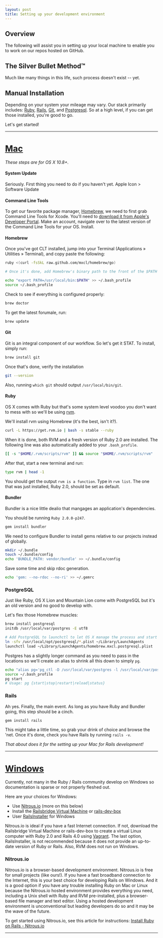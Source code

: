 ```yaml
---
layout: post
title: Setting up your development environment
---
```


Overview
---

The following will assist you in setting up your local machine to enable you to work on our repos hosted on GitHub.


The Silver Bullet Method&trade;
---

Much like many things in this life, such process doesn't exist -- yet.


Manual Installation
---

Depending on your system your mileage may vary. Our stack primarily includes: [Ruby](https://www.ruby-lang.org/en/), [Rails](http://rubyonrails.org/), [Git](http://git-scm.com/), and [Postgresql](http://www.postgresql.org/). So at a high level, if you can get those installed, you're good to go.

Let's get started!

*****

<h1 id="mac"><a href="/set-up#mac">Mac</a></h1>

_These steps are for OS X 10.8+._

#### System Update

Seriously. First thing you need to do if you haven't yet. Apple Icon > Software Update

#### Command Line Tools

To get our favorite package manager, [Homebrew](http://brew.sh/), we need to first grab Command Line Tools for Xcode. You'll need to [download it from Apple's Developer Portal](https://developer.apple.com/downloads). Make an account, navigate over to the latest version of the Command Line Tools for your OS. Install.

#### Homebrew

Once you've got CLT installed, jump into your Terminal (Applications » Utilities » Terminal), and copy paste the following:

```bash
ruby <(curl -fsSkL raw.github.com/mxcl/homebrew/go)

# Once it's done, add Homebrew's binary path to the front of the $PATH

echo "export PATH=/usr/local/bin:$PATH" >> ~/.bash_profile
source ~/.bash_profile
```

Check to see if everything is configured properly:

```bash
brew doctor
```

To get the latest forumale, run:

```bash
brew update
```

#### Git

Git is an integral component of our workflow. So let's get it STAT. To install, simply run:

```bash
brew install git
```

Once that's done, verify the installation

```bash
git --version
```

Also, running `which git` should output `/usr/local/bin/git`.

#### Ruby

OS X comes with Ruby but that's some system level voodoo you don't want to mess with so we'll be using [rvm](https://rvm.io).

We'll install rvm using Homebrew (it's the best, isn't it?).

```bash
curl -L https://get.rvm.io | bash -s stable --ruby
```

When it is done, both RVM and a fresh version of Ruby 2.0 are installed. The following line was also automatically added to your `.bash_profile`.

```bash
[[ -s "$HOME/.rvm/scripts/rvm" ]] && source "$HOME/.rvm/scripts/rvm"
```

After that, start a new terminal and run:

```bash
type rvm | head -1
```

You should get the output `rvm is a function`. Type in `rvm list`. The one that was just installed, Ruby 2.0, should be set as default.

#### Bundler

Bundler is a nice little dealio that mangages an application's dependencies.

You should be running `Ruby 2.0.0-p247`.

```bash
gem install bundler
```

We need to configure Bundler to install gems relative to our projects instead of globally.

```bash
mkdir ~/.bundle
touch ~/.bundle/config
echo 'BUNDLE_PATH: vendor/bundle' >> ~/.bundle/config
```

Save some time and skip rdoc generation.

```bash
echo 'gem: --no-rdoc --no-ri' >> ~/.gemrc
```

### PostgreSQL

Just like Ruby, OS X Lion and Mountain Lion come with PostgreSQL but it's an old version and no good to develop with.

Let's flex those Homebrew muscles:


```bash
brew install postgresql
initdb /usr/local/var/postgres -E utf8

# Add PostgreSQL to launchctl to let OS X manage the process and start when you login
ln -sfv /usr/local/opt/postgresql/*.plist ~/Library/LaunchAgents
launchctl load ~/Library/LaunchAgents/homebrew.mxcl.postgresql.plist
```
Postgres has a slightly longer command as you need to pass in the locations so we'll create an alias to shrink all this down to simply `pg`.

```bash
echo "alias pg='pg_ctl -D /usr/local/var/postgres -l /usr/local/var/postgres/server.log'" >> ~/.bash_profile
source ~/.bash_profile
pg start
# Usage: pg {start|stop|restart|reload|status}
```

### Rails

Ah yes. Finally, the main event. As long as you have Ruby and Bundler going, this step should be a cinch.

```bash
gem install rails
```
This might take a little time, so grab your drink of choice and browse the 'net. Once it's done, check you have Rails by running `rails -v`.

_That about does it for the setting up your Mac for Rails development!_

****

<h1 id="windows"><a href="/set-up#windows">Windows</a></h1>

Currently, not many in the Ruby / Rails community develop on Windows so documentation is sparse or not properly fleshed out.

Here are your choices for Windows:

- Use [Nitrous.io](http://railsapps.github.io/rubyonrails-nitrous-io) (more on this below)
- Install the [Railsbridge Virtual Machine](https://github.com/railsbridge-boston/railsbridge-virtual-machine) or [rails-dev-box](https://github.com/rails/rails-dev-box)
- User [RailsInstaller](http://railsinstaller.org) for Windows

Nitrous.io is ideal if you have a fast Internet connection. If not, download the Railsbridge Virtual Machine or rails-dev-box to create a virtual Linux computer with Ruby 2.0 and Rails 4.0 using [Vagrant](http://www.vagrantup.com). The last option, RailsInstaller, is not recommended because it does not provide an up-to-date version of Ruby or Rails. Also, RVM does not run on Windows.

### Nitrous.io

Nitrous.io is a browser-based development environment. Nitrous.io is free for small projects (like ours!). If you have a fast broadband connection to the Internet, this is your best choice for developing Rails on Windows. And it is a good option if you have any trouble installing Ruby on Mac or Linux because the Nitrous.io hosted environment provides everything you need, including a Unix shell with Ruby and RVM pre-installed, plus a browser-based file manager and text editor. Using a hosted development environment is unconventional but leading developers do so and it may be the wave of the future.

To get started using Nitrous.io, see this article for instructions: [Install Ruby on Rails - Nitrous.io](http://railsapps.github.io/rubyonrails-nitrous-io)

****